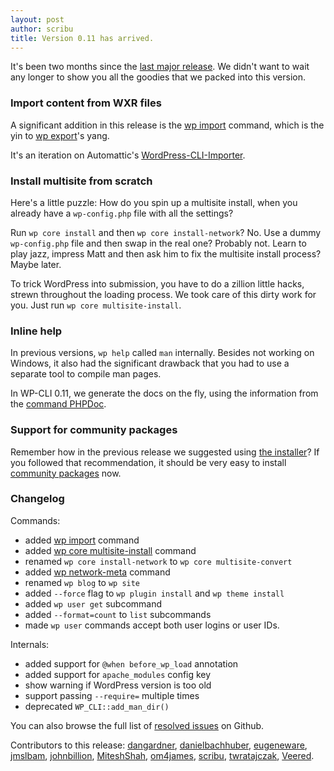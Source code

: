 ```yaml
---
layout: post
author: scribu
title: Version 0.11 has arrived.
---
```

It's been two months since the [last major release](/blog/version-0.10.html). We didn't want to wait any longer to show you all the goodies that we packed into this version.

### Import content from WXR files

A significant addition in this release is the [wp import](/commands/import/) command, which is the yin to [wp export](/commands/export/)'s yang.

It's an iteration on Automattic's [WordPress-CLI-Importer](https://github.com/Automattic/WordPress-CLI-Importer).

### Install multisite from scratch

Here's a little puzzle: How do you spin up a multisite install, when you already have a `wp-config.php` file with all the settings?

Run `wp core install` and then `wp core install-network`? No. Use a dummy `wp-config.php` file and then swap in the real one? Probably not. Learn to play jazz, impress Matt and then ask him to fix the multisite install process? Maybe later.

To trick WordPress into submission, you have to do a zillion little hacks, strewn throughout the loading process. We took care of this dirty work for you. Just run `wp core multisite-install`.

### Inline help

In previous versions, `wp help` called `man` internally. Besides not working on Windows, it also had the significant drawback that you had to use a separate tool to compile man pages.

In WP-CLI 0.11, we generate the docs on the fly, using the information from the [command PHPDoc](https://github.com/wp-cli/wp-cli/wiki/Commands-Cookbook#longdesc).

### Support for community packages

Remember how in the previous release we suggested using [the installer](/#install)? If you followed that recommendation, it should be very easy to install [community packages](https://github.com/wp-cli/wp-cli/wiki/Community-Packages) now.

### Changelog

Commands:

* added [wp import](/commands/import/) command
* added [wp core multisite-install](/commands/core/multisite-install/) command
* renamed `wp core install-network` to `wp core multisite-convert`
* added [wp network-meta](/commands/network-meta/) command
* renamed `wp blog` to `wp site`
* added `--force` flag to `wp plugin install` and `wp theme install`
* added `wp user get` subcommand
* added `--format=count` to `list` subcommands
* made `wp user` commands accept both user logins or user IDs.

Internals:

* added support for `@when before_wp_load` annotation
* added support for `apache_modules` config key
* show warning if WordPress version is too old
* support passing `--require=` multiple times
* deprecated `WP_CLI::add_man_dir()`

You can also browse the full list of [resolved issues](https://github.com/wp-cli/wp-cli/issues?milestone=10&state=closed) on Github.

Contributors to this release: [dangardner](https://github.com/dangardner), [danielbachhuber](https://github.com/danielbachhuber), [eugeneware](https://github.com/eugeneware), [jmslbam](https://github.com/jmslbam), [johnbillion](https://github.com/johnbillion), [MiteshShah](https://github.com/MiteshShah), [om4james](https://github.com/om4james), [scribu](https://github.com/scribu), [twratajczak](https://github.com/twratajczak), [Veered](https://github.com/Veered).
